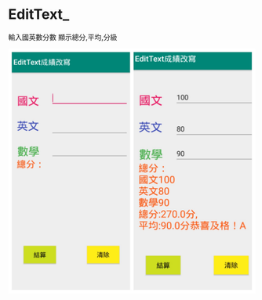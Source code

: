 # EditText_
輸入國英數分數 顯示總分,平均,分級

<img src="https://github.com/Angus1226/EditText/blob/master/count.jpg" alt="圖片無法顯示" title="執行結果" width="600px" height="500px">


